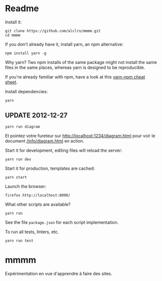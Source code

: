 # Readme

Install it:
```
git clone https://github.com/alclro/mmmm.git
cd mmmm
```

If you don't already have it, install yarn, an npm alternative:
```
npm install yarn -g
```

Why yarn? Two npm installs of the same package might not install
the same files in the same places, whereas yarn is designed to be reproducible.

If you're already familiar with npm, have a look at this
[yarn-npm cheat sheet](https://github.com/areai51/yarn-cheatsheet).

Install dependencies:
```
yarn
```

## UPDATE 2012-12-27
```
yarn run diagram
```

Et pointez votre fureteur sur <http://localhost:1234/diagram.html>
pour voir le document [/info/diagram.html](./info/diagram.html)
en action.


Start it for development, editing files will reload the server:
```
yarn run dev
```

Start it for production, templates are cached:
```
yarn start
```

Launch the browser:
```
firefox http://localhost:8090/
```

What other scripts are available?
```
yarn run
```

See the file ```package.json``` for each script implementation.

To run all tests, linters, etc.
```
yarn run test
```

# mmmm
Expérimentation en vue d'apprendre à faire des sites.
